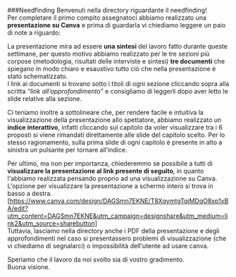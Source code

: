 ###Needfinding
Benvenuti nella directory riguardante il needfinding!   
Per completare il primo compito assegnatoci abbiamo realizzato una **presentazione su Canva** e prima di guardarla vi chiediamo leggere un paio di note a riguardo:   

La presentazione mira ad essere **una sintesi** del lavoro fatto durante queste settimane, per questo motivo abbiamo realizzato per le tre sezioni più corpose (metodologia, risultati delle interviste e sintesi) **tre documenti** che spiegano in modo chiaro e esaustivo tutto ciò che nella presentazione è stato schematizzato.   
I link ai documenti si trovano sotto i titoli di ogni sezione cliccando sopra alla scritta *“link all’approfondimento”* e consigliamo di leggerli dopo aver letto le slide relative alla sezione.    

Ci teniamo inoltre a sottolineare che, per rendere facile e intuitiva la visualizzazione della presentazione allo spettatore, abbiamo realizzato un **indice interattivo**, infatti cliccando sul capitolo da voler visualizzare tra i 6 proposti si viene rimandati direttamente alle slide del capitolo scelto. Per lo stesso ragionamento, sulla prima slide di ogni capitolo è presente in alto a sinistra un pulsante per tornare all’indice.  

Per ultimo, ma non per importanza, chiederemmo se possibile a tutti di **visualizzare la presentazione al link presente di seguito**, in quanto l'abbiamo realizzata pensando proprio ad una visualizzazione su Canva. L'opzione per visualizzare la presentazione a schermo intero si trova in basso a destra.   
[https://www.canva.com/design/DAGSmn7EKNE/T8XqymtgTqiMDqO8xp1xBA/edit?utm_content=DAGSmn7EKNE&utm_campaign=designshare&utm_medium=link2&utm_source=sharebutton]  
Tuttavia, lasciamo nella directory anche i PDF della presentazione e degli approfondimenti nel caso si presentassero problemi di visualizzazione (che vi chiediamo di segnalarci) o impossibilità dell'utente ad usare canva.  

Speriamo che il lavoro da noi svolto sia di vostro gradimento.  
Buona visione.

